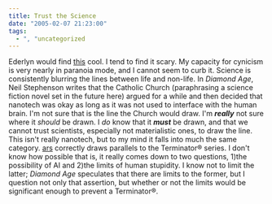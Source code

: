 ```yaml
---
title: Trust the Science
date: "2005-02-07 21:23:00"
tags:
  - ", "uncategorized
---
```

Ederlyn would find <a href="http://arstechnica.com/news.ars/post/20050205-4590.html">this</a>
cool.  I tend to find it scary.  My capacity for cynicism is very
nearly in paranoia mode, and I cannot seem to curb it.  Science is
consistently blurring the lines between life and non-life.  In
<em>Diamond Age</em>, Neil Stephenson writes that the Catholic Church
(paraphrasing a science fiction novel set in the future here) argued
for a while and then decided that nanotech was okay as long as it
was not used to interface with the human brain.  I'm not sure that is
the line the Church would draw.  I'm <strong><em>really</em></strong>
not sure where it <em>should</em> be drawn.  I <em>do</em> know that
it <strong><em>must</em></strong> be drawn, and that we cannot trust
scientists, especially not materialistic ones, to draw the line.
This isn't really nanotech, but to my mind it falls into much
the same category.  <a href="http://arstechnica.com/">ars</a>
correctly draws parallels to the Terminator&#xae; series.  I don't
know how possible that is, it really comes down to two questions,
1)the possibility of AI and 2)the limits of human stupidity.  I know
not to limit the latter; <em>Diamond Age</em> speculates that there
are limits to the former, but I question not only that assertion,
but whether or not the limits would be significant enough to prevent
a Terminator&#xae;.

